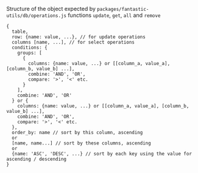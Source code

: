 Structure of the object expected by `packages/fantastic-utils/db/operations.js` functions `update`, `get`, `all` and `remove`

    {
      table,
      row: {name: value, ...}, // for update operations
      columns [name, ...], // for select operations
      conditions: {
        groups: [
          {
            columns: {name: value, ...} or [[column_a, value_a], [column_b, value_b] ...],
            combine: 'AND', 'OR',
            compare: '>', '<' etc.
          }
        ],
        combine: 'AND', 'OR'
      } or {
        columns: {name: value, ...} or [[column_a, value_a], [column_b, value_b] ...],
        combine: 'AND', 'OR',
        compare: '>', '<' etc.
      },
      order_by: name // sort by this column, ascending
      or
      [name, name...] // sort by these columns, ascending
      or
      {name: 'ASC', 'DESC', ...} // sort by each key using the value for ascending / descending
    }